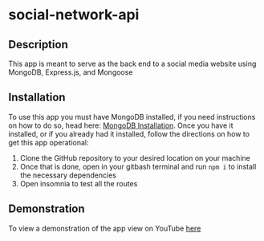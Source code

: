 # social-network-api

## Description
This app is meant to serve as the back end to a social media website using MongoDB, Express.js, and Mongoose

## Installation
To use this app you must have MongoDB installed, if you need instructions on how to do so, head here: <a href='https://www.mongodb.com/docs/manual/administration/install-community/'>MongoDB Installation</a>. Once you have it installed, or if you already had it installed, follow the directions on how to get this app operational:

1. Clone the GitHub repository to your desired location on your machine
2. Once that is done, open in your gitbash terminal and run `npm i` to install the necessary dependencies
3. Open insomnia to test all the routes

## Demonstration
To view a demonstration of the app view on YouTube <a href="https://youtu.be/WcHN1Leafq8">here</a>
